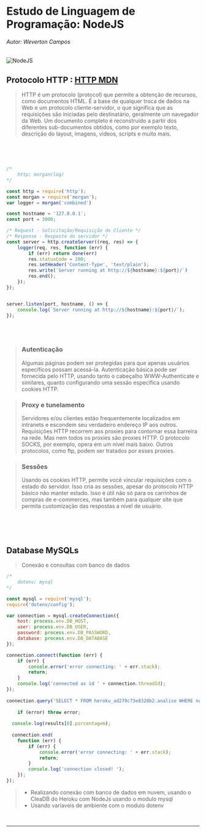 # Estudo de Linguagem de Programação: NodeJS 
###### Autor: Weverton Campos

![NodeJS](https://img.icons8.com/color/120/000000/nodejs.png)


## Protocolo HTTP : [HTTP MDN ](https://developer.mozilla.org/pt-BR/docs/Web/HTTP/Overview)

> HTTP é um protocolo (protocol) que permite a obtenção de recursos, como documentos HTML. É a base de qualquer troca de dados na Web e um protocolo cliente-servidor, o que significa que as requisições são iniciadas pelo destinatário, geralmente um navegador da Web. Um documento completo é reconstruído a partir dos diferentes sub-documentos obtidos, como por exemplo texto, descrição do layout, imagens, vídeos, scripts e muito mais.


<br>
<br>

~~~javascript

/* 
    http; morgan(log)
*/

const http = require('http');
const morgan = require('morgan');
var logger = morgan('combined')

const hostname = '127.0.0.1';
const port = 3000;

/* Request - Solicitação/Requisição do Cliente */
/* Response - Resposta do servidor */
const server = http.createServer((req, res) => {
    logger(req, res, function (err) {
        if (err) return done(err)
        res.statusCode = 200;
        res.setHeader('Content-Type', 'text/plain');
        res.write(`Server running at http://${hostname}:${port}/`)
        res.end();
    });
});


server.listen(port, hostname, () => {
    console.log(`Server running at http://${hostname}:${port}/`);
});

~~~

<br>
<br>

>### Autenticação
>Algumas páginas podem ser protegidas para que apenas usuários específicos possam acessá-la. Autenticação básica pode ser fornecida pelo HTTP, usando tanto o cabeçalho WWW-Authenticate e similares, quanto configurando uma sessão específica usando cookies HTTP.

>### Proxy e tunelamento
>Servidores e/ou clientes estão frequentemente localizados em intranets e escondem seu verdadeiro endereço IP aos outros. Requisições HTTP recorrem aos proxies para contornar essa barreira na rede. Mas nem todos os proxies são proxies HTTP. O protocolo SOCKS, por exemplo, opera em um nível mais baixo. Outros protocolos, como ftp, podem ser tratados por esses proxies.

>### Sessões
>Usando os cookies HTTP, permite você vincular requisições com o estado do servidor. Isso cria as sessões, apesar do protocolo HTTP básico não manter estado. Isso é útil não só para os carrinhos de compras de e-commerces, mas também para qualquer site que permita customização das respostas a nível de usuário.


<br>
<br>
<br>

## Database MySQLs

>Conexão e consultas com banco de dados

~~~javascript
/* 
    dotenv; mysql
*/

const mysql = require('mysql');
require('dotenv/config');

var connection = mysql.createConnection({
    host: process.env.DB_HOST,
    user: process.env.DB_USER,
    password: process.env.DB_PASSWORD,
    database: process.env.DB_DATABASE
});

connection.connect(function (err) {
    if (err) {
        console.error('error connecting: ' + err.stack);
        return;
    }
    console.log('connected as id ' + connection.threadId);
});
 
connection.query('SELECT * FROM heroku_ad279c73e8320b2.analise WHERE numero = 01', function (error, results, fields) {
    
    if (error) throw error;
  
  console.log(results[0].porcentagem);
  
  connection.end(
    function (err) {
        if (err) {
            console.error('error connecting: ' + err.stack);
            return;
        }
        console.log('connection closed! ');
    });
});

~~~

>*   Realizando conexão com banco de dados em nuvem, usando o CleaDB do Heroku com NodeJs usando o modulo mysql
>*   Usando variaveis de ambiente com o modulo dotenv

<br><hr><br>